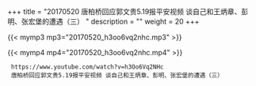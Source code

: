 +++
title = "20170520  唐柏桥回应郭文贵5.19报平安视频 谈自己和王炳章、彭明、张宏堡的遭遇（三） "
description = ""
weight = 20
+++

{{< mymp3 mp3="20170520_h3oo6vq2nhc.mp3" >}}

{{< mymp4 mp4="20170520_h3oo6vq2nhc.mp4" >}}

     
     https://www.youtube.com/watch?v=h3Oo6Vq2NHc 
     唐柏桥回应郭文贵5.19报平安视频 谈自己和王炳章、彭明、张宏堡的遭遇（三） 
